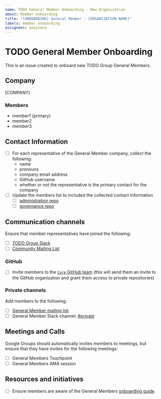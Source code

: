 ```yaml
---
name: TODO General Member Onboarding - New Organization
about: Member onboarding
title: "[ONBOARDING] General Member - [ORGANIZATION NAME]"
labels: member onboarding
assignees: anajsana
---
```


# TODO General Member Onboarding

This is an issue created to onboard new TODO Group General Members.

## Company

[COMPANY]

### Members

- member1 (primary)
- member2
- member3

## Contact Information

- [ ] For each representative of the General Member company, collect the
      following:
  - name
  - pronouns
  - company email address
  - GitHub username
  - whether or not the representative is the primary contact for the company
- [ ] Update the members list to included the collected contact information
  - [ ] [administration repo](https://github.com/todogroup/administration/MEMBERS.csv)
  - [ ] [governance repo](/MEMBERS.csv)

## Communication channels

Ensure that member representatives have joined the following:

- [ ] [TODO Group Slack](https://join.slack.com/t/thetodogroup/shared_invite/zt-169ok18cz-Pi6tpVHTeW9254d1FpkLew)
- [ ] [Community Mailing List](https://docs.google.com/forms/d/e/1FAIpQLSeU0YGM_IJ6gY8E5IIiwXKD_FZi3kAVc4E9_-3dtTDyKMSjdA/viewform)

### GitHub

- [ ] Invite members to the [`Core` GitHub team](https://github.com/orgs/todogroup/teams/core)
  (this will send them an invite to the GitHub organization and grant them
  access to private repositories)

### Private channels

Add members to the following:

- [ ] [General Member mailing list](https://groups.google.com/g/private-todogroup)
- [ ] General Member Slack channel: [#private](https://thetodogroup.slack.com/archives/G5TBGTX29)

## Meetings and Calls

Google Groups should automatically invites members to meetings, but ensure that 
they have invites for the following meetings:

- [ ] General Members Touchpoint
- [ ] General Members AMA session

## Resources and initiatives

- [ ] Ensure members are aware of the General Members [onboarding guide](https://github.com/todogroup/governance/blob/main/onboarding/general-member.md)
